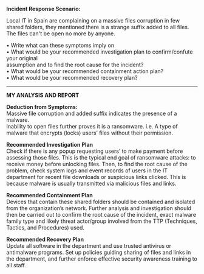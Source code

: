 **Incident Response Scenario:**

Local IT in Spain are complaining on a massive files corruption in few shared folders, they 
mentioned there is a strange suffix added to all files. The files can't be open no more by anyone.

• Write what can these symptoms imply on <br>
• What would be your recommended investigation plan to confirm/confute your original <br>
assumption and to find the root cause for the incident? <br>
• What would be your recommended containment action plan? <br>
• What would be your recommended recovery plan?<hr>


**MY ANALYSIS AND REPORT**

**Deduction from Symptoms:**<br>
	Massive file corruption and added suffix indicates the presence of a malware. <br>
	Inability to open files further proves it is a ransomware. i.e. A type of malware that encrypts (locks) users’ files without their permission.
  
**Recommended Investigation Plan**<br>
Check if there is any popup requesting users’ to make payment before assessing those files. This is the typical end goal of ransomware attacks: to receive money before unlocking files.
Then, to find the root cause of the problem, check system logs and event records of users in the IT department for recent file downloads or suspicious links clicked.
This is because malware is usually transmitted via malicious files and links.

**Recommended Containment Plan**<br>
Devices that contain these shared folders should be contained and isolated from the organization’s network.
Further analysis and investigation should then be carried out to confirm the root cause of the incident, exact malware family type and likely threat actor/group involved from the TTP (Techniques, Tactics, and Procedures) used.

**Recommended Recovery Plan**<br>
	Update all software in the department and use trusted antivirus or antimalware programs.
Set up policies guiding sharing of files and links in the department, and further enforce effective security awareness training to all staff.
